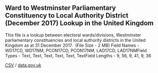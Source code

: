 ## Ward to Westminster Parliamentary Constituency to Local Authority District (December 2017) Lookup in the United Kingdom

This file is a lookup between electoral wards/divisions, Westminster parliamentary constituencies and local authority districts in the United Kingdom as at 31 December 2017.  (File Size - 2 MB) Field Names - WD17CD, WD17NM, PCON17CD, PCON17NM, LAD17CD, LAD17NMField Types - Text, Text, Text, Text, Text, TextField Lengths - 9, 56, 9, 41, 9, 36

[CSV](../csv/148.csv) / [data.gov.uk](https://data.gov.uk/dataset/f1165c31-2848-4ecd-b1a9-ed2aa37b03a6/ward-to-westminster-parliamentary-constituency-to-local-authority-district-december-2017-lookup-in-the-united-kingdom)

